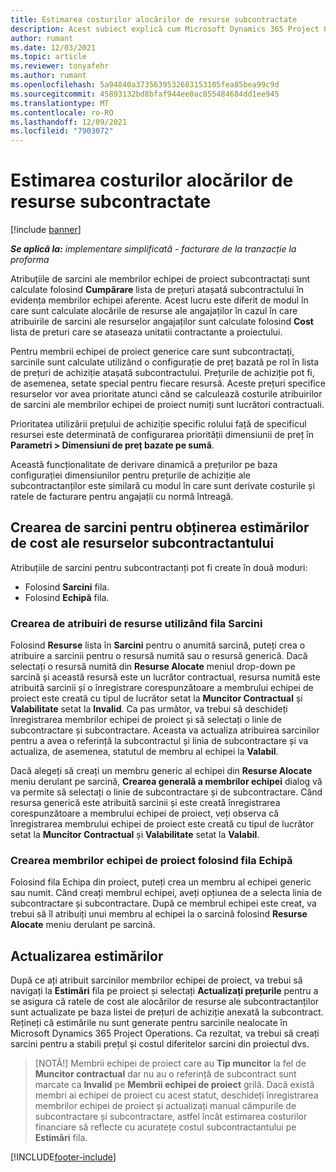 ```yaml
---
title: Estimarea costurilor alocărilor de resurse subcontractate
description: Acest subiect explică cum Microsoft Dynamics 365 Project Operations calculează estimarea costurilor alocărilor de resurse subcontractate.
author: rumant
ms.date: 12/03/2021
ms.topic: article
ms.reviewer: tonyafehr
ms.author: rumant
ms.openlocfilehash: 5a94840a3735639532683153105fea85bea99c9d
ms.sourcegitcommit: 45893132bd8bfaf944ee0ac855484684dd1ee945
ms.translationtype: MT
ms.contentlocale: ro-RO
ms.lasthandoff: 12/09/2021
ms.locfileid: "7903072"
---
```

# <a name="cost-estimation-of-subcontracted-resource-assignments"></a>Estimarea costurilor alocărilor de resurse subcontractate

[!include [banner](../../includes/dataverse-preview.md)]

_**Se aplică la:** implementare simplificată - facturare de la tranzacție la proforma_

Atribuțiile de sarcini ale membrilor echipei de proiect subcontractați sunt calculate folosind **Cumpărare** lista de prețuri atașată subcontractului în evidența membrilor echipei aferente. Acest lucru este diferit de modul în care sunt calculate alocările de resurse ale angajaților în cazul în care atribuirile de sarcini ale resurselor angajaților sunt calculate folosind **Cost** lista de preturi care se ataseaza unitatii contractante a proiectului. 

Pentru membrii echipei de proiect generice care sunt subcontractați, sarcinile sunt calculate utilizând o configurație de preț bazată pe rol în lista de prețuri de achiziție atașată subcontractului. Prețurile de achiziție pot fi, de asemenea, setate special pentru fiecare resursă. Aceste prețuri specifice resurselor vor avea prioritate atunci când se calculează costurile atribuirilor de sarcini ale membrilor echipei de proiect numiți sunt lucrători contractuali. 

Prioritatea utilizării prețului de achiziție specific rolului față de specificul resursei este determinată de configurarea priorității dimensiunii de preț în **Parametri > Dimensiuni de preț bazate pe sumă**.

Această funcționalitate de derivare dinamică a prețurilor pe baza configurației dimensiunilor pentru prețurile de achiziție ale subcontractanților este similară cu modul în care sunt derivate costurile și ratele de facturare pentru angajații cu normă întreagă. 

## <a name="creating-task-assignments-for-getting-cost-estimates-of-subcontractor-resources"></a>Crearea de sarcini pentru obținerea estimărilor de cost ale resurselor subcontractantului

Atribuțiile de sarcini pentru subcontractanți pot fi create în două moduri: 
- Folosind **Sarcini** fila.
- Folosind **Echipă** fila.

### <a name="creating-resources-assignments-using-the-tasks-tab"></a>Crearea de atribuiri de resurse utilizând fila Sarcini
Folosind **Resurse** lista în **Sarcini** pentru o anumită sarcină, puteți crea o atribuire a sarcinii pentru o resursă numită sau o resursă generică. Dacă selectați o resursă numită din **Resurse Alocate** meniul drop-down pe sarcină și această resursă este un lucrător contractual, resursa numită este atribuită sarcinii și o înregistrare corespunzătoare a membrului echipei de proiect este creată cu tipul de lucrător setat la **Muncitor Contractual** și **Valabilitate** setat la **Invalid**. Ca pas următor, va trebui să deschideți înregistrarea membrilor echipei de proiect și să selectați o linie de subcontractare și subcontractare. Aceasta va actualiza atribuirea sarcinilor pentru a avea o referință la subcontractul și linia de subcontractare și va actualiza, de asemenea, statutul de membru al echipei la **Valabil**.

Dacă alegeți să creați un membru generic al echipei din **Resurse Alocate** meniu derulant pe sarcină, **Crearea generală a membrilor echipei** dialog vă va permite să selectați o linie de subcontractare și de subcontractare. Când resursa generică este atribuită sarcinii și este creată înregistrarea corespunzătoare a membrului echipei de proiect, veți observa că înregistrarea membrului echipei de proiect este creată cu tipul de lucrător setat la **Muncitor Contractual** și **Valabilitate** setat la **Valabil**.

### <a name="creating-project-team-members-using-the-team-tab"></a>Crearea membrilor echipei de proiect folosind fila Echipă
Folosind fila Echipa din proiect, puteți crea un membru al echipei generic sau numit. Când creați membrul echipei, aveți opțiunea de a selecta linia de subcontractare și subcontractare. După ce membrul echipei este creat, va trebui să îl atribuiți unui membru al echipei la o sarcină folosind **Resurse Alocate** meniu derulant pe sarcină. 

## <a name="updating-estimates"></a>Actualizarea estimărilor
După ce ați atribuit sarcinilor membrilor echipei de proiect, va trebui să navigați la **Estimări** fila pe proiect și selectați **Actualizați prețurile** pentru a se asigura că ratele de cost ale alocărilor de resurse ale subcontractanților sunt actualizate pe baza listei de prețuri de achiziție anexată la subcontract. Rețineți că estimările nu sunt generate pentru sarcinile nealocate în Microsoft Dynamics 365 Project Operations. Ca rezultat, va trebui să creați sarcini pentru a stabili prețul și costul diferitelor sarcini din proiectul dvs. 

> [NOTĂ!] Membrii echipei de proiect care au **Tip muncitor** la fel de **Muncitor contractual** dar nu au o referință de subcontract sunt marcate ca **Invalid** pe **Membrii echipei de proiect** grilă. Dacă există membri ai echipei de proiect cu acest statut, deschideți înregistrarea membrilor echipei de proiect și actualizați manual câmpurile de subcontractare și subcontractare, astfel încât estimarea costurilor financiare să reflecte cu acuratețe costul subcontractantului pe **Estimări** fila. 


[!INCLUDE[footer-include](../../includes/footer-banner.md)]
